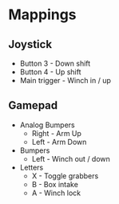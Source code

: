# Mappings

## Joystick

* Button 3 - Down shift
* Button 4 - Up shift
* Main trigger - Winch in / up

## Gamepad

* Analog Bumpers
    * Right - Arm Up
    * Left - Arm Down
* Bumpers
    * Left - Winch out / down
* Letters
    * X - Toggle grabbers
    * B - Box intake
    * A - Winch lock
